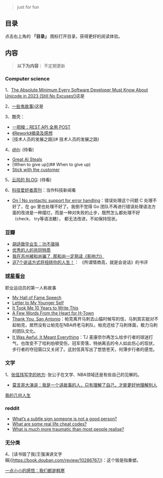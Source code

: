 
> just for fun
## 目录

点击右上角的 **「目录」** 图标打开目录，获得更好的阅读体验。

## 内容
> **以下为内容**｜ 不定期更新

###  Computer science

1、[The Absolute Minimum Every Software Developer Must Know About Unicode in 2023 (Still No Excuses!)](https://tonsky.me/blog/unicode/)这是



2、[一些鬼故事)](https://xargin.com/ghost-story/)这是



3、酷壳：
* [一把梭：REST API 全用 POST](https://coolshell.cn/articles/22173.html)
* [《Rework》摘录及感想](https://coolshell.cn/articles/9156.html)
* [技术人员的发展之路](# 技术人员的发展之路)

4、[dhh](https://world.hey.com/dhh):   (待看)
* [Great AI Steals](https://world.hey.com/dhh/great-ai-steals-280615be) 
* [When to give up](## When to give up)
* [Stick with the customer](https://world.hey.com/dhh/stick-with-the-customer-4942402f)

5、[云风的 BLOG](https://blog.codingnow.com/2006/02/):   (待看)

6、[科技爱好者周刊](https://www.ruanyifeng.com/blog/ )：当作科技新闻看



* [On | No  syntactic support for error handling](https://go.dev/blog/error-syntax)：错误处理这个问题 C 处理不好了，在 go 里也处理不好了。我倒不觉得 Go 团队不再进行错误处理语法方面的改进是一种摆烂，而是一种对失败的止步，既然怎么都处理不好（check、 try等语法糖）， 都无法改进，不如保持现状。
###  豆瓣
 * [胡适致毕业生：功不唐捐](https://www.douban.com/group/topic/27318108/?_i=6842682TYfJd_S)
 * [优秀的人的共同特质](https://book.douban.com/review/2890753/)
 * [我在苏州被和尚骗了, 那和尚一定熟读《影响力》](https://book.douban.com/review/2946641/)
 * [这7个说话方式将扭转你的人生！](https://book.douban.com/review/8185601/)：  《所谓情商高，就是会说话》的书评


### [球星看台](https://www.theplayerstribune.com/) 
职业运动员的第一人称故事
 * [My Hall of Fame Speech](https://www.theplayerstribune.com/articles/yao-ming-basketball-hall-of-fame-speech-full-text)
 * [Letter to My Younger Self](https://www.theplayerstribune.com/articles/kobe-bryant-letter-to-my-younger-self)
 * [It Took Me 10 Years to Write This](https://www.theplayerstribune.com/myles-turner-nba-basketball-indiana-pacers-playoffs)
 * [A Few Words From the Heart for H-Town](https://www.theplayerstribune.com/jalen-green-nba-basketball-houston-rockets-phoenix-suns)
 * [Thank You, San Antonio](https://www.theplayerstribune.com/articles/tony-parker-san-antonio-spurs)：帕克离开马刺去山猫时候写的信，马刺其实挺对不起帕克，居然没有让帕克在NBA终老马刺队，帕克还给了马刺体面，极力马刺的团队文化。
 * [It Was Awful, It Meant Everything](https://www.theplayerstribune.com/tj-mcconnell-nba-basketball-indiana-pacers)：TJ 麦康奈尔再怎么给步行者的球迷打气，也改变不了哈利伯顿受伤，冠军旁落，特纳离去的令人如此伤心的现状，步行者的夺冠窗口又关闭了。这封信真写出了悠悠苍天，何薄步行者的感觉。


### 文学 

1、[张佳玮写字的地方](https://www.zhihu.com/people/zhang-jia-wei): 张公子在文学、NBA领域还是有些自己的见解的。


 * [莫言哥大演讲：我是一个讲故事的人，只有理解了自己，才能更好地理解别人](https://m.thepaper.cn/newsDetail_forward_20033145)

[我的几何人生](https://paper.people.com.cn/rmrb/pc/content/202412/21/content_30047414.html)


### reddit 
* [What’s a subtle sign someone is not a good person? ](https://www.reddit.com/r/AskReddit/comments/1m09nkc/whats_a_subtle_sign_someone_is_not_a_good_person/)
* [What are some real life cheat codes?](https://www.reddit.com/r/AskReddit/comments/18ycth4/what_are_some_real_life_cheat_codes/)
* [What is much more traumatic than most people realise?](https://www.reddit.com/r/AskReddit/comments/1lvkqbb/what_is_much_more_traumatic_than_most_people/)



###  无分类
4、[读书毁了我(王强演讲文字稿)]https://book.douban.com/review/10286767/)：这个毁是指重塑。

 

[一点小小的感悟：我们都是韩寒](https://lidang.medium.com/%E4%B8%80%E7%82%B9%E5%B0%8F%E5%B0%8F%E7%9A%84%E6%84%9F%E6%82%9F-%E6%88%91%E4%BB%AC%E9%83%BD%E6%98%AF%E9%9F%A9%E5%AF%92-ba466ee2eb36)

